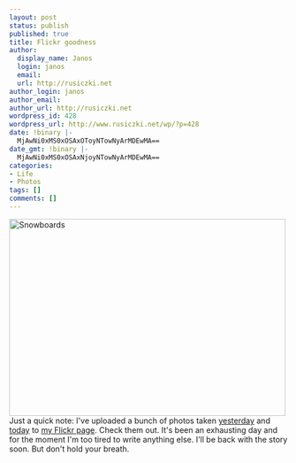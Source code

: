 ```yaml
---
layout: post
status: publish
published: true
title: Flickr goodness
author:
  display_name: Janos
  login: janos
  email: 
  url: http://rusiczki.net
author_login: janos
author_email: 
author_url: http://rusiczki.net
wordpress_id: 428
wordpress_url: http://www.rusiczki.net/wp/?p=428
date: !binary |-
  MjAwNi0xMS0xOSAxOToyNTowNyArMDEwMA==
date_gmt: !binary |-
  MjAwNi0xMS0xOSAxNjoyNTowNyArMDEwMA==
categories:
- Life
- Photos
tags: []
comments: []
---
```

<p><img src="http://static.flickr.com/101/301011466_4e52f236f3.jpg" width="500" height="356" border="0" alt="Snowboards" class="image" /></a><br />
Just a quick note: I've uploaded a bunch of photos taken <a href="http://www.flickr.com/photos/janos/archives/date-taken/2006/11/18/">yesterday</a> and <a href="http://www.flickr.com/photos/janos/archives/date-taken/2006/11/19/">today</a> to <a href="http://www.flickr.com/photos/janos/">my Flickr page</a>. Check them out. It's been an exhausting day and for the moment I'm too tired to write anything else. I'll be back with the story soon. But don't hold your breath.</p>

